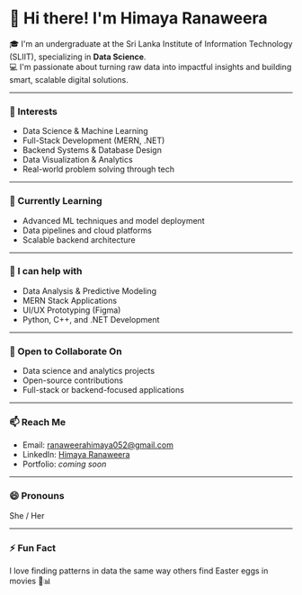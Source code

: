 # 👋 Hi there! I'm Himaya Ranaweera

🎓 I'm an undergraduate at the Sri Lanka Institute of Information Technology (SLIIT), specializing in **Data Science**.  
💻 I'm passionate about turning raw data into impactful insights and building smart, scalable digital solutions.

---

### 👀 Interests
- Data Science & Machine Learning
- Full-Stack Development (MERN, .NET)
- Backend Systems & Database Design
- Data Visualization & Analytics
- Real-world problem solving through tech

---

### 🌱 Currently Learning
- Advanced ML techniques and model deployment
- Data pipelines and cloud platforms
- Scalable backend architecture

---

### 💬 I can help with
- Data Analysis & Predictive Modeling
- MERN Stack Applications
- UI/UX Prototyping (Figma)
- Python, C++, and .NET Development

---

### 🤝 Open to Collaborate On
- Data science and analytics projects
- Open-source contributions
- Full-stack or backend-focused applications

---

### 📫 Reach Me
- Email: ranaweerahimaya052@gmail.com 
- LinkedIn: [Himaya Ranaweera](https://www.linkedin.com/in/himaya-ranaweera-7389852b1/)  
- Portfolio: _coming soon_

---

### 😄 Pronouns
She / Her

---

### ⚡ Fun Fact
I love finding patterns in data the same way others find Easter eggs in movies 🎥📊

<!---
HimayaRanaweera/HimayaRanaweera is a ✨ special ✨ repository because its `README.md` (this file) appears on your GitHub profile.
You can click the Preview link to take a look at your changes.
--->
